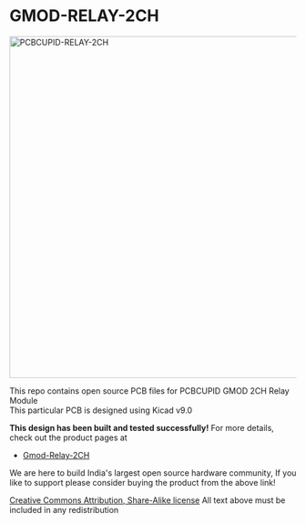 # GMOD-RELAY-2CH

<img src="https://files.pcbcupid.com/Documentation/Boards/g-mod/2-ch-relay/relay-2ch-FB-view.avif" alt="PCBCUPID-RELAY-2CH" width="600"/>


This repo contains open source PCB files for PCBCUPID GMOD 2CH Relay Module <br/>
This particular PCB is designed using Kicad v9.0

**This design has been built and tested successfully!**
For more details, check out the product pages at

   * [Gmod-Relay-2CH](https://shop.pcbcupid.com/product/gm002/)

We are here to build India's largest open source hardware community, If you like to support
please consider buying the product from the above link!

[Creative Commons Attribution, Share-Alike license](https://creativecommons.org/licenses/by-sa/4.0/deed.en)
All text above must be included in any redistribution
